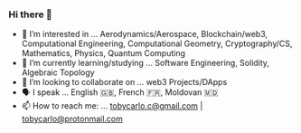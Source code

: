 ### Hi there 👋

- 🔭 I’m interested in ... Aerodynamics/Aerospace, Blockchain/web3, Computational      Engineering, Computational Geometry, Cryptography/CS, Mathematics, Physics, Quantum Computing
- 🌱 I’m currently learning/studying ... Software Engineering, Solidity, Algebraic Topology
- 👯 I’m looking to collaborate on ... web3 Projects/DApps 
- 🗣 I speak ... English 🇬🇧, French 🇫🇷, Moldovan 🇲🇩
- 📫 How to reach me: ... tobycarlo.c@gmail.com | tobycarlo@protonmail.com
